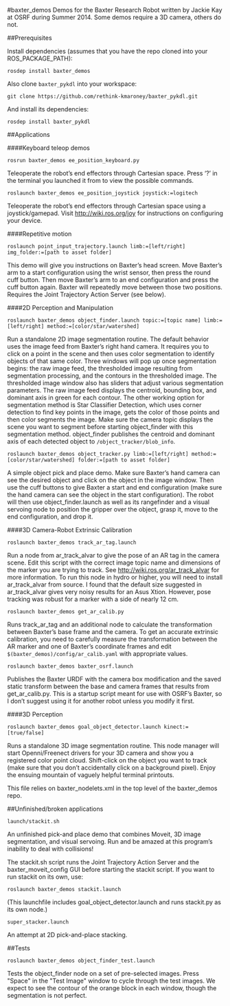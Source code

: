 #baxter_demos
Demos for the Baxter Research Robot written by Jackie Kay at OSRF during Summer 2014. Some demos require a 3D camera, others do not.

##Prerequisites

Install dependencies (assumes that you have the repo cloned into your ROS_PACKAGE_PATH):

```
rosdep install baxter_demos
```

Also clone `baxter_pykdl` into your workspace:

```
git clone https://github.com/rethink-kmaroney/baxter_pykdl.git
```

And install its dependencies:

```
rosdep install baxter_pykdl
```

##Applications

####Keyboard teleop demos
```
rosrun baxter_demos ee_position_keyboard.py
```

Teleoperate the robot’s end effectors through Cartesian space. Press ‘?’ in the terminal you launched it from to view the possible commands.

```
roslaunch baxter_demos ee_position_joystick joystick:=logitech
```

Teleoperate the robot’s end effectors through Cartesian space using a joystick/gamepad. Visit http://wiki.ros.org/joy for instructions on configuring your device. 

####Repetitive motion
```
roslaunch point_input_trajectory.launch limb:=[left/right] img_folder:=[path to asset folder]
```

This demo will give you instructions on Baxter’s head screen. Move Baxter’s arm to a start configuration using the wrist sensor, then press the round cuff button. Then move Baxter’s arm to an end configuration and press the cuff button again. Baxter will repeatedly move between those two positions. Requires the Joint Trajectory Action Server (see below).

####2D Perception and Manipulation
```
roslaunch baxter_demos object_finder.launch topic:=[topic name] limb:=[left/right] method:=[color/star/watershed]
```

Run a standalone 2D image segmentation routine. The default behavior uses the image feed from Baxter’s right hand camera. It requires you to click on a point in the scene and then uses color segmentation to identify objects of that same color. Three windows will pop up once segmentation begins: the raw image feed, the thresholded image resulting from segmentation processing, and the contours in the thresholded image. The thresholded image window also has sliders that adjust various segmentation parameters. The raw image feed displays the centroid, bounding box, and dominant axis in green for each contour. The other working option for segmentation method is Star Classifier Detection, which uses corner detection to find key points in the image, gets the color of those points and then color segments the image. Make sure the camera topic displays the scene you want to segment before starting object_finder with this segmentation method. object_finder publishes the centroid and dominant axis of each detected object to `/object_tracker/blob_info`.

```
roslaunch baxter_demos object_tracker.py limb:=[left/right] method:=[color/star/watershed] folder:=[path to asset folder]
```

A simple object pick and place demo. Make sure Baxter’s hand camera can see the desired object and click on the object in the image window. Then use the cuff buttons to give Baxter a start and end configuration (make sure the hand camera can see the object in the start configuration). The robot will then use object_finder.launch as well as its rangefinder and a visual servoing node to position the gripper over the object, grasp it, move to the end configuration, and drop it.

####3D Camera-Robot Extrinsic Calibration
```
roslaunch baxter_demos track_ar_tag.launch
```

Run a node from ar_track_alvar to give the pose of an AR tag in the camera scene. Edit this script with the correct image topic name and dimensions of the marker you are trying to track. See http://wiki.ros.org/ar_track_alvar for more information. To run this node in hydro or higher, you will need to install ar_track_alvar from source. I found that the default size suggested in ar_track_alvar gives very noisy results for an Asus Xtion. However, pose tracking was robust for a marker with a side of nearly 12 cm.

```
roslaunch baxter_demos get_ar_calib.py
```

Runs track_ar_tag and an additional node to calculate the transformation between Baxter’s base frame and the camera. To get an accurate extrinsic calibration, you need to carefully measure the transformation between the AR marker and one of Baxter’s coordinate frames and edit `$(baxter_demos)/config/ar_calib.yaml` with appropriate values.

```
roslaunch baxter_demos baxter_osrf.launch
```

Publishes the Baxter URDF with the camera box modification and the saved static transform between the base and camera frames that results from get_ar_calib.py. This is a startup script meant for use with OSRF’s Baxter, so I don’t suggest using it for another robot unless you modify it first.

####3D Perception
```
roslaunch baxter_demos goal_object_detector.launch kinect:=[true/false]
```

Runs a standalone 3D image segmentation routine. This node manager will start Openni/Freenect drivers for your 3D camera and show you a registered color point cloud. Shift-click on the object you want to track (make sure that you don’t accidentally click on a background pixel). Enjoy the ensuing mountain of vaguely helpful terminal printouts.

This file relies on baxter_nodelets.xml in the top level of the baxter_demos repo.

##Unfinished/broken applications
```
launch/stackit.sh
```

An unfinished pick-and place demo that combines Moveit, 3D image segmentation, and visual servoing. Run and be amazed at this program’s inability to deal with collisions!

The stackit.sh script runs the Joint Trajectory Action Server and the baxter_moveit_config GUI before starting the stackit script. If you want to run stackit on its own, use:

```
roslaunch baxter_demos stackit.launch
```

(This launchfile includes goal_object_detector.launch and runs stackit.py as its own node.)

```
super_stacker.launch
```

An attempt at 2D pick-and-place stacking.

##Tests
```
roslaunch baxter_demos object_finder_test.launch
```

Tests the object_finder node on a set of pre-selected images. Press "Space" in the "Test Image" window to cycle through the test images. We expect to see the contour of the orange block in each window, though the segmentation is not perfect.

<!--
##Config files
ar_calib.yaml
base_camera_tf.yaml
baxter.urdf
baxter.srdf
object_finder_3d.yaml
object_finder.yaml
servo_to_object.yaml -->
